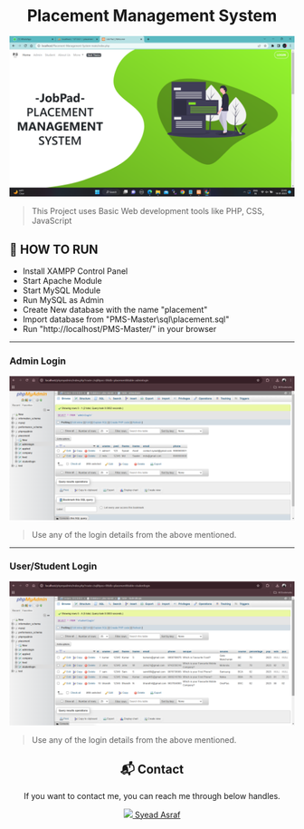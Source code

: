 
<div align="center">
  <h1>Placement Management System</h1>
  <img alt="output" src="Screenshots/Screenshot (137).png" />
 </div>

> This Project uses Basic Web development tools like PHP, CSS, JavaScript

## 💾 HOW TO RUN
+ Install XAMPP Control Panel
+ Start Apache Module
+ Start MySQL Module
+ Run MySQL as Admin
+ Create New database with the name "placement"
+ Import database from "PMS-Master\sql\placement.sql"
+ Run "http://localhost/PMS-Master/" in your browser

***
### Admin Login
<div align="center">
  <img alt="Admin Login Details" src="Screenshots/Screenshot (136).png" />
</div>

> Use any of the login details from the above mentioned.

***
### User/Student Login
<div align="center">
  <img alt="User Login Details" src="Screenshots/Screenshot0 .png" />
</div>

> Use any of the login details from the above mentioned. 

<div align = "center">
<h2>📬 Contact</h2>

If you want to contact me, you can reach me through below handles.

<a href="https://www.linkedin.com/in/syead-asraf/"><img src="https://www.felberpr.com/wp-content/uploads/linkedin-logo.png" width="25"> Syead Asraf </img></a>

</div>
